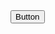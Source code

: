 <a href="https://codepen.io/Rerofya/pen/WNqePjd">
            <button type="submit" class="btn btn-primary">Button</button>
        </a>
